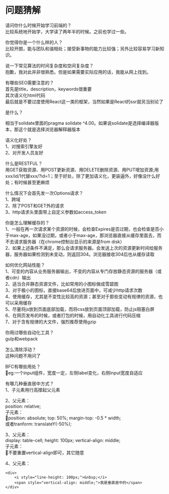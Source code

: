 # 问题猜解
请问你什么时候开始学习前端的？  
比较系统地开始学，大学读了两年半的时候。之前也学过一些。

你觉得你是一个什么样的人？  
比较开朗，能与团队和谐相处；接受新事物的能力比较强；另外比较容易学习新知识。

说一下常见算法的时间复杂度和空间复杂度？  
抱歉，我对此并非很熟悉。但是如果需要实际应用的话，我能从网上找到。

有哪些SEO需要注意的？  
首先是title，description，keywords很重要  
其次语义化html代码  
最后就是不要过度使用React这一类的框架，当然如果是React的ssr就另当别论了

<!doctype>是什么？  
相当于solidate里面的pragma solidate ^4.00。如果说solidate是选择编译器版本，那这个就是选择浏览器解释器版本

语义化好处？  
1、对搜索引擎友好  
2、对开发人员友好

什么是RESTFUL？  
用GET获取资源、用POST更新资源、用DELETE删除资源、用PUT增加资源;用xxx/id/1代替xxx/?id=1；至于好处，除了更加语义化，更装逼外，好像没什么好处；有时候甚至更麻烦

什么情况下会首先发一次Options请求？  
1、跨域  
2、除了POST和GET外的请求  
3、http请求头里面带上自定义参数如access_token

你是怎么理解缓存的？  
1、一般在再一次请求某个资源的时候，会检查Expires是否过期，也会检查是否小于max-age，如果没过期，或者小于max-age，那浏览器直接从缓存里面去，而不去请求服务器（在chrome控制台显示的来源是from disk）  
2、如果上述条件不满足，那么会请求服务器。会发送上次的资源更新时间给服务器，服务器如果检测到未变动，则返回304。浏览器接收304后也从缓存读取

如何优化网站性能？  
1、可变的内容从业务服务器输出，不变的内容从专门存放静态资源的服务器（或者cdn）输出  
2、适当合并静态资源文件，比如常用的小图标做成雪碧图  
3、对于极小的图标，直接base64后放进页面中，可减少http请求次数  
4、使用缓存，尤其是不变性比较高的资源；甚至对于那些变动有规律的资源，也可以采用缓存  
5、尽量将js放到页面底部加载，而将css放到页面顶部加载，防止js阻塞白屏  
6、在网页发布的时候，或者打包的时候，用自动化工具进行代码压缩  
7、对于含有规律的大文件，强烈推荐使用gzip

你用过哪些自动化工具？  
gulp和webpack

怎么清除浮动？  
这种问题不用问了

BFC有哪些用处？  
eg:一个input组件，宽度一定，左侧label变化，右侧input宽度自适应

有哪几种垂直居中方式？  
1、子元素用行高撑起父元素

2、父元素：  
position: relative;  
子元素：  
position: absolute;
top: 50%;
margin-top: -0.5 * width;  
或者tranform: translateY(-50%);

3、父元素：  
display: table-cell;
height: 100px;
vertical-align: middle;  
子元素：  
不要重置vertical-align即可，其它随意  

4、父元素：  
```
<div>
    <i style="line-height: 100px;">&nbsp;</i>
    <span style="vertical-align: middle;">我是垂直居中的</span>
</div>
```